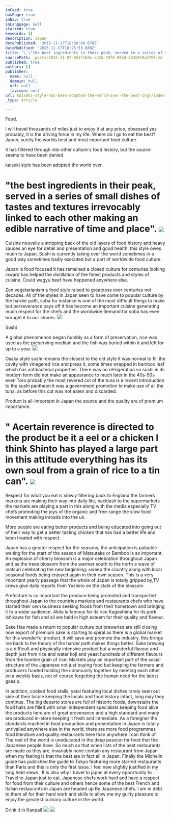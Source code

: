 ```yaml
---
inFeed: true
hasPage: true
inNav: true
inLanguage: null
starred: true
keywords: []
description: Japan
datePublished: '2015-11-17T18:26:00.678Z'
dateModified: '2015-11-17T18:25:53.886Z'
title: "\_\"the best ingredients in their peak, served in a series of small dishes of tastes and textures irrevocably linked to each other making an edible narrative of time and place\".\_"
sourcePath: _posts/2015-11-07-851f1b9e-ad2d-4876-98dd-332e0f0a370f.md
published: true
authors: []
publisher:
  name: null
  domain: null
  url: null
  favicon: null
url: kaiseki-style-has-been-adopted-the-world-over-the-best-ingr/index.html
_type: Article

---
```

Food.

I will travel thousands of miles just to enjoy it at any price, obsessed yes probably, it is the driving force in my life.
Where do I go to eat the best? Japan, surely the worlds best and most important food culture. 

It has filtered through into other culture\`s food history, but the source seems to have been denied. 

kaiseki style has been adopted the world over,

# "the best ingredients in their peak, served in a series of small dishes of tastes and textures irrevocably linked to each other making an edible narrative of time and place". ![](https://the-grid-user-content.s3-us-west-2.amazonaws.com/3b4698ea-7e02-4e01-b839-2fa7dc3df55f.jpg)

Cuisine nouvelle a stripping back of the old layers of food history and heavy sauces an eye for detail and presentation and good health. this style owes much to Japan.
Sushi is currently taking over the world sometimes in a good way sometimes badly executed but a part of worldwide food culture. 

Japan is food focused it has remained a closed culture for centuries looking inward has helped the distillation of the finest products and styles of cuisine. Could wagyu beef have happened anywhere else.

Zen vegetarianism a food style raised to greatness over centuries not decades.
All of the styles in Japan seen to have come to popular culture by the harder path, soba for instance is one of the most difficult things to make but perseverance pays off it has become an important cuisine generating much respect for the chefs and the worldwide demand for soba has even brought it to our shores.
![](https://the-grid-user-content.s3-us-west-2.amazonaws.com/ce7b1d42-4734-408d-b86f-5d7a23e4e6cd.jpg)

Sushi 

A global phenomenon began humbly as a form of preservation, rice was used as the preserving medium and the fish was buried within it and left for up to a year. ![](https://the-grid-user-content.s3-us-west-2.amazonaws.com/01974be2-1508-422b-a4ce-07b533d04c9d.jpg)

Osaka style sushi remains the closest to the old style it was normal to fill the cavity with vinegered rice and press it, some times wrapped in bamboo leaf which has antibacterial properties.
There was no refrigeration so sushi in its modern form did not make an appearance to much later in the 40s-50s even Toro probably the most revered cut of the tuna is a recent introduction to the sushi pantheon it was a government promotion to make use of all the tuna, as before this cut was not eaten and discarded.

Product is all-important in Japan the source and the quality are of premium importance. 

# " Acertain reverence is directed to the product be it a eel or a chicken I think Shinto has played a large part in this attitude everything has its own soul from a grain of rice to a tin can". ![](https://the-grid-user-content.s3-us-west-2.amazonaws.com/658fb0d1-68ad-4420-bded-dc30c777b1b5.jpg)

Respect for what you eat is slowly filtering back to England the farmers markets are making their way into daily life, backlash to the supermarkets the markets are playing a part in this along with the media especially TV chefs promoting the joys of the organic and free-range the slow food movement making inroads into the uk.  

More people are eating better products and being educated into going out of their way to get a better tasting chicken that has had a better life and been treated with respect. 

Japan has a greater respect for the seasons, the anticipation is palpable waiting for the start of the season of Matsutake or Bamboo is so important. 
An explosion of cherry blossom is a major celebration throughout Japan and as the trees blossom from the warmer south to the north a wave of matsuri celebrating the new beginning; sweep the country along with local seasonal foods being enjoyed again in their own season.
This is a very important yearly passage that the whole of Japan is totally gripped by,TV crews give daily reports from Yoshino on the state of the blossom.

Prefecture is so important the produce being promoted and transported throughout Japan to the countries markets and restaurants chefs who have started their own business seeking foods from their hometown and bringing it to a wider audience.
Akita is famous for its rice Kagoshima for its pork Ishikawa for fish and all are held in high esteem for their quality and flavour. 

Sake Has made a return to popular culture but breweries are still closing now export of premium sake is starting to spiral as there is a global market for this wonderful product, it will save and promote the industry, this brings me back to the theory of the harder path makes things better.
Sake brewing is a difficult and physically intensive product but a wonderful flavour and depth just from rice and water koji and yeast hundreds of different flavours from the humble grain of rice.
Markets play an important part of the social structure of the Japanese not just buying food but keeping the farmers and producers funded holding the community together by meeting each other on a weekly basis, not of course forgetting the human need for the latest gossip. 

In addition, cooked food stalls, yatai featuring local dishes rarely seen out side of their locale keeping the locals and food history intact, long may they continue.
The big departo stores are full of historic foods, downstairs the food halls are filled with small independent specialists keeping food alive the products here are of great provenance and a high standard and many are produced in-store keeping it fresh and immediate.
As a foreigner the standards reached in food production and presentation in Japan is totally unrivalled anywhere else in the world, there are more food programmes food literature and quality restaurants here than anywhere I can think of.
The rest of the world is uneducated in the deep passion for food that the Japanese people have.
So much so that when lists of the best restaurants are made as they are, invariably none contain any restaurant from Japan when my feeling is that the best are in fact all in Japan.
Finally the Michelin guide has published the guide to Tokyo featuring more starred restaurants than Paris and this is only the first issue.
I feel now slightly justified in my long held views , It is also why I travel to japan at every opportunity to Travel to Japan just to eat.
Japanese chefs work hard and have a respect for food from their culture and others hence some of the best French and Italian restaurants in Japan are headed up By Japanese chefs.
I am in debt to them all for their hard work and skills to allow me my guilty pleasure to enjoy the greatest culinary culture in the world.

Drink it in Kanpai!
![](https://the-grid-user-content.s3-us-west-2.amazonaws.com/2cbc0c40-3ec9-4bfe-8a2c-6069af54e790.jpg)
![](https://the-grid-user-content.s3-us-west-2.amazonaws.com/7c6eb0ca-2e93-4492-aaa0-c703f41d0b14.jpg)